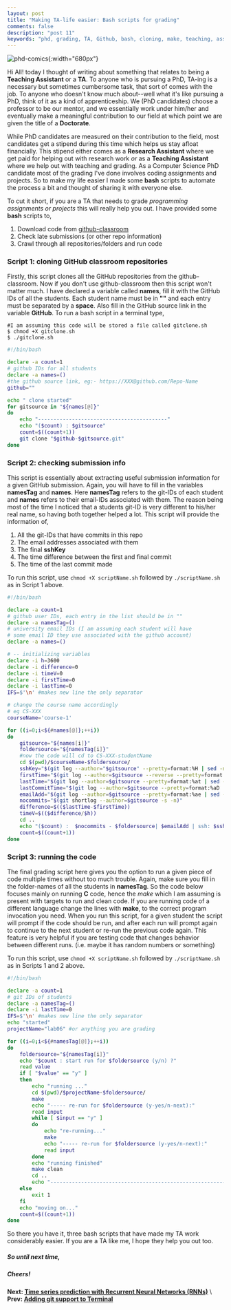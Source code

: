 ```yaml
---
layout: post
title: "Making TA-life easier: Bash scripts for grading"
comments: false
description: "post 11"
keywords: "phd, grading, TA, Github, bash, cloning, make, teaching, assistant"
---
```


![phd-comics](http://phdcomics.com/comics/archive/phd051910s.gif){:width="680px"}

Hi All! today I thought of writing about something that relates to being a **Teaching Assistant** or a **TA**. To anyone who is pursuing a PhD, TA-ing is a necessary but sometimes cumbersome task, that sort of comes with the job. To anyone who doesn't know much about--well what it's like pursuing a PhD, think of it as a kind of apprenticeship. We (PhD candidates) choose a professor to be our mentor, and we essentially work under him/her and eventually make a meaningful contribution to our field at which point we are given the title of a **Doctorate**.

While PhD candidates are measured on their contribution to the field, most candidates get a stipend during this time which helps us stay afloat financially. This stipend either comes as a **Research Assistant** where we get paid for helping out with research work _or_ as a **Teaching Assistant** where we help out with teaching and grading. As a Computer Science PhD candidate most of the grading I've done involves coding assignments and projects. So to make my life easier I made some **bash** scripts to automate the process a bit and thought of sharing it with everyone else.

>
To cut it short, if you are a TA that needs to grade _programming assignments or projects_ this will really help you out. I have provided some **bash** scripts to,
1. Download code from [github-classroom](https://classroom.github.com)
2. Check late submissions (or other repo information)
3. Crawl through all repositories/folders and run code

### Script 1: cloning GitHub classroom repositories

Firstly, this script clones all the GitHub repositories from the github-classroom. Now if you don't use github-classroom then this script won't matter much. I have declared a variable called **names**, fill it with the GitHub IDs of all the students. Each student name must be in **\"\"** and each entry must be separated by a **space**. Also fill in the GitHub source link in the variable **GitHub**. To run a bash script in a terminal type,

```console
#I am assuming this code will be stored a file called gitclone.sh
$ chmod +X gitclone.sh
$ ./gitclone.sh
```

```sh
#!/bin/bash

declare -a count=1
# github IDs for all students
declare -a names=()
#the github source link, eg:- https://XXX@github.com/Repo-Name
github=""

echo " clone started"
for gitsource in "${names[@]}"
do
    echo "------------------------------------------"
    echo "($count) : $gitsource"
    count=$((count+1))
    git clone "$github-$gitsource.git"
done
```

### Script 2: checking submission info

This script is essentially about extracting useful submission information for a given GitHub submission. Again, you will have to fill in the variables **namesTag** and **names**. Here **namesTag** refers to the git-IDs of each student and **names** refers to their email-IDs associated with them. The reason being most of the time I noticed that a students git-ID is very different to his/her real name, so having both together helped a lot. This script will provide the information of,

1. All the git-IDs that have commits in this repo
2. The email addresses associated with them
3. The final **sshKey**
4. The time difference between the first and final commit
5. The time of the last commit made

To run this script, use `chmod +X scriptName.sh` followed by `./scriptName.sh` as in Script 1 above.

```sh
#!/bin/bash

declare -a count=1
# github user IDs, each entry in the list should be in ""
declare -a namesTag=()
# university email IDs (I am assuming each student will have
# some email ID they use associated with the github account)
declare -a names=()

# -- initializing variables
declare -i h=3600
declare -i difference=0
declare -i timeV=0
declare -i firstTime=0
declare -i lastTime=0
IFS=$'\n' #makes new line the only separator

# change the course name accordingly
# eg CS-XXX
courseName='course-1'

for ((i=0;i<${#names[@]};++i))
do
    gitsource="${names[i]}"
    foldersource="${namesTag[i]}"
    #now the code will cd to CS-XXX-studentName
    cd $(pwd)/$courseName-$foldersource/
    sshKey="$(git log --author="$gitsource" --pretty=format:%H | sed -n 1p)"
    firstTime="$(git log --author=$gitsource --reverse --pretty=format:%at | sed -n 1p)"
    lastTime="$(git log --author=$gitsource --pretty=format:%at | sed -n 1p)"
    lastCommitTime="$(git log --author=$gitsource --pretty=format:%aD | sed -n 1p)"
    emailAdd="$(git log --author=$gitsource --pretty=format:%ae | sed -n 1p)"
    nocommits="$(git shortlog --author=$gitsource -s -n)"
    difference=$(($lastTime-$firstTime))
    timeV=$(($difference/$h))
    cd ..
    echo "($count) :  $nocommits - $foldersource| $emailAdd | ssh: $sshKey | commit-diff(h): $timeV | last-commit: $lastCommitTime"
    count=$((count+1))
done
```

### Script 3: running the code

The final grading script here gives you the option to run a given piece of code multiple times without too much trouble. Again, make sure you fill in the folder-names of all the students in **namesTag**. So the code below focuses mainly on running **C** code, hence the _make_ which I am assuming is present with targets to run and clean code. If you are running code of a different language change the lines with **make**, to the correct program invocation you need. When you run this script, for a given student the script will prompt if the code should be run, and after each run will prompt again to continue to the next student or re-run the previous code again. This feature is very helpful if you are testing code that changes behavior between different runs. (i.e. maybe it has random numbers or something)

To run this script, use `chmod +X scriptName.sh` followed by `./scriptName.sh` as in Scripts 1 and 2 above.

```bash
#!/bin/bash

declare -a count=1
# git IDs of students
declare -a namesTag=()
declare -i lastTime=0
IFS=$'\n' #makes new line the only separator
echo "started"
projectName="lab06" #or anything you are grading

for ((i=0;i<${#namesTag[@]};++i))
do
	foldersource="${namesTag[i]}"
    echo "$count : start run for $foldersource (y/n) ?"
    read value
    if [ "$value" == "y" ]
    then
    	echo "running ..."
    	cd $(pwd)/$projectName-$foldersource/
    	make
    	echo "----- re-run for $foldersource (y-yes/n-next):"
    	read input
    	while [ $input == "y" ]
    	do
    		echo "re-running..."
    		make
    		echo "----- re-run for $foldersource (y-yes/n-next):"
    		read input
    	done
    	echo "running finished"
    	make clean
    	cd ..
    	echo "--------------------------------------------------------------------------------"
    else
    	exit 1
    fi
    echo "moving on..."
    count=$((count+1))
done
```

So there you have it, three bash scripts that have made my TA work considerably easier. If you are a TA like me, I hope they help you out too.

##### So until next time,
##### Cheers!

**Next: [Time series prediction with Recurrent Neural Networks (RNNs)]({{site.baseurl}}/2019/rnn/)** \\
**Prev: [Adding git support to Terminal]({{site.baseurl}}/2018/git-support/)**
